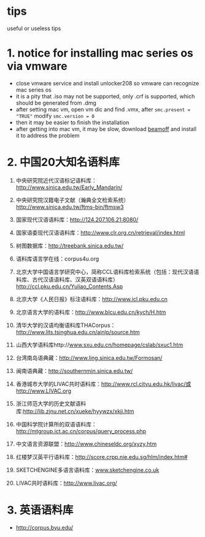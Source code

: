 # tips
useful or useless tips
# 1. notice for installing mac series os via vmware #
- close vmware service and install unlocker208 so vmware can recognize mac series os
- it is a pity that .iso may not be supported, only .crf is supported, which should be generated from .dmg
- after setting mac vm, open vm dic and find .vmx, after `smc.present = "TRUE"` modify `smc.version = 0`
- then it may be easier to finish the installation
- after getting into mac vm, it may be slow, download [beamoff](http://files.cnblogs.com/files/yipu/beamoff.zip) and install it to address the problem
# 2. 中国20大知名语料库 #
1. 中央研究院近代汉语标记语料库：http://www.sinica.edu.tw/Early_Mandarin/
2. 中央研究院汉籍电子文献（瀚典全文检索系统）http://www.sinica.edu.tw/ftms-bin/ftmsw3
3. 国家现代汉语语料库：http://124.207.106.21:8080/
4. 国家语委现代汉语语料库：http://www.clr.org.cn/retrieval/index.html
5. 树图数据库：http://treebank.sinica.edu.tw/
6. 语料库语言学在线：corpus4u.org
7. 北京大学中国语言学研究中心，简称CCL语料库检索系统（包括：现代汉语语料库、古代汉语语料库、汉英双语语料库）http://ccl.pku.edu.cn/Yuliao_Contents.Asp
8. 北京大学《人民日报》标注语料库：http://www.icl.pku.edu.cn
9. 北京语言大学的语料库：http://www.blcu.edu.cn/kych/H.htm
 
10. 清华大学的汉语均衡语料库THACorpus：http://www.lits.tsinghua.edu.cn/ainlp/source.htm
11. 山西大学语料库http://www.sxu.edu.cn/homepage/cslab/sxuc1.htm
12. 台湾南岛语典藏：http://www.ling.sinica.edu.tw/Formosan/
13. 闽南语典藏：http://southernmin.sinica.edu.tw/
14. 香港城市大学的LIVAC共时语料库：http://www.rcl.cityu.edu.hk/livac/或http://www.LIVAC.org
15. 浙江师范大学的历史文献语料库:http://lib.zjnu.net.cn/xueke/hyywzx/xkjj.htm
16. 中国科学院计算所的双语语料库：http://mtgroup.ict.ac.cn/corpus/query_process.php
17. 中文语言资源联盟：http://www.chineseldc.org/xyzy.htm
18. 红楼梦汉英平行语料库：http://score.crpp.nie.edu.sg/hlm/index.htm#
19. SKETCHENGINE多语言语料库：www.sketchengine.co.uk
20. LIVAC共时语料库：http://www.livac.org/
# 3. 英语语料库 #
- http://corpus.byu.edu/
